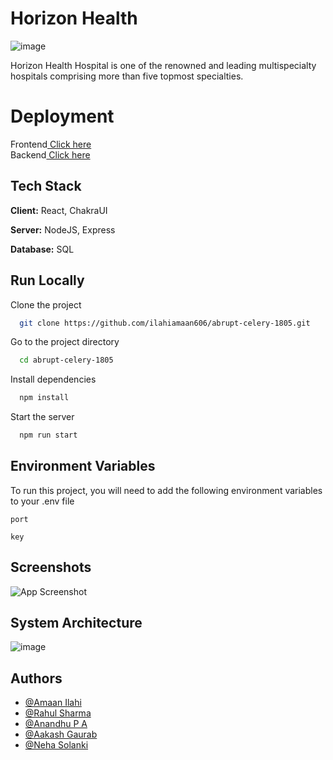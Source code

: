# Horizon Health

![image](https://raw.githubusercontent.com/ilahiamaan606/abrupt-celery-1805/main/frontend/src/assets/images/horizonHealthLogo.png)



Horizon Health Hospital is one of the renowned and leading multispecialty hospitals comprising more than five topmost specialties.

# Deployment

Frontend<a href="https://hospitalappointmentmanagementsystem-ilahiamaan606-gmailcom.vercel.app/">  Click here</a> <br>
Backend<a href="https://hospital-appointment-booking-system.onrender.com">  Click here</a> <br>


## Tech Stack

**Client:** React, ChakraUI

**Server:** NodeJS, Express

**Database:** SQL


## Run Locally

Clone the project

```bash
  git clone https://github.com/ilahiamaan606/abrupt-celery-1805.git
```

Go to the project directory

```bash
  cd abrupt-celery-1805
```

Install dependencies

```bash
  npm install
```

Start the server

```bash
  npm run start
```


## Environment Variables

To run this project, you will need to add the following environment variables to your .env file

`port`

`key`

## Screenshots

![App Screenshot](https://raw.githubusercontent.com/ilahiamaan606/abrupt-celery-1805/main/frontend/src/assets/images/Homepage.png)



<!-- ## Workflow Diagram
![image](https://user-images.githubusercontent.com/112754393/229429364-4f9e7424-d5b2-4386-aad8-b4f7f22c19bf.png) -->

## System Architecture
![image](https://raw.githubusercontent.com/ilahiamaan606/abrupt-celery-1805/main/frontend/src/assets/images/System%20Architecture.png)


<!-- ## ER Diagram -->
<!-- ![drawSQL-lifecare-export-2023-04-03](https://user-images.githubusercontent.com/112754547/229438041-993e6356-22cd-49b0-8905-6867cd4f36e9.png) -->





## Authors

- [@Amaan Ilahi](https://github.com/ilahiamaan606)
- [@Rahul Sharma](https://github.com/257277)
- [@Anandhu P A](https://github.com/Anandhupa1)
- [@Aakash Gaurab](https://github.com/AakashGaurab)
- [@Neha Solanki](https://github.com/NehaS101)
